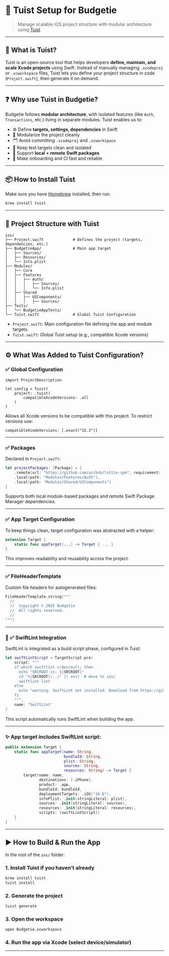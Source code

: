 # 📐 Tuist Setup for Budgetie

> Manage scalable iOS project structure with modular architecture using [Tuist](https://tuist.io/)

---

## 🧠 What is Tuist?

Tuist is an open-source tool that helps developers **define, maintain, and scale Xcode projects** using Swift. Instead of manually managing `.xcodeproj` or `.xcworkspace` files, Tuist lets you define your project structure in code (`Project.swift`), then generate it on demand.

---

## ❓ Why use Tuist in Budgetie?

Budgetie follows **modular architecture**, with isolated features (like `Auth`, `Transactions`, etc.) living in separate modules. Tuist enables us to:

- ⚙️ Define **targets, settings, dependencies** in Swift
- 🧱 Modularize the project cleanly
- 🗂 Avoid committing `.xcodeproj` and `.xcworkspace`
- 🧪 Keep test targets clean and isolated
- 🧩 Support **local + remote Swift packages**
- 🚀 Make onboarding and CI fast and reliable

---

## 📦 How to Install Tuist

Make sure you have [Homebrew](https://brew.sh) installed, then run:

```bash
brew install tuist
```

---

## 🧱 Project Structure with Tuist

```
ios/
├── Project.swift             # Defines the project (targets, dependencies, etc.)
├── BudgetieApp/              # Main app target
│   ├── Sources/
│   ├── Resources/
│   └── Info.plist
├── Modules/
│   ├── Core
│   ├── Features
│   │   ├── Auth/               
│   │   │   ├── Sources/
│   │   │   └── Info.plist
│   ├── Shared
│   │   ├── UIComponents/               
│   │   │   ├── Sources/
├── Tests/
│   └── BudgetieAppTests/
└── Tuist.swift               # Global Tuist Configuration 
```

- `Project.swift`: Main configuration file defining the app and module targets.
- `Tuist.swift`: Global Tuist setup (e.g., compatible Xcode versions)

---

## ⚙️ What Was Added to Tuist Configuration?

### ✅ Global Configuration
```
import ProjectDescription

let config = Tuist(
    project: .tuist(
        compatibleXcodeVersions: .all
    )
)
```
Allows all Xcode versions to be compatible with this project. To restrict versions use:

```
compatibleXcodeVersions: [.exact("15.3")]
```

---

### ✅ Packages
Declared in `Project.swift`:

```swift
let projectPackages: [Package] = [
    .remote(url: "https://github.com/airbnb/lottie-spm", requirement: .exact("4.5.2")),
    .local(path: "Modules/Features/Auth"),
    .local(path: "Modules/Shared/UIComponents")
]
```
Supports both local module-based packages and remote Swift Package Manager dependencies.

---

### ✅ App Target Configuration
To keep things clean, target configuration was abstracted with a helper:

```swift
extension Target {
    static func appTarget(...) -> Target { ... }
}
```
This improves readability and reusability across the project.

---

### ✅ FileHeaderTemplate
Custom file headers for autogenerated files:

```swift
FileHeaderTemplate.string("""
  //
  //  Copyright © 2025 Budgetie
  //  All rights reserved.
  //
""")
```

---

### 🧼 ✅ SwiftLint Integration
SwiftLint is integrated as a build script phase, configured in Tuist:

```swift
let swiftLintScript = TargetScript.pre(
    script: """
    if which swiftlint >/dev/null; then
      echo "SRCROOT is: ${SRCROOT}"
      cd "${SRCROOT}/../" || exit  # move to ios/
      swiftlint lint
    else
      echo "warning: SwiftLint not installed. Download from https://github.com/realm/SwiftLint"
    fi
    """,
    name: "SwiftLint"
)
```

This script automatically runs SwiftLint when building the app.

---

### ✨ App target includes SwiftLint script:

```swift
public extension Target {
    static func appTarget(name: String,
                          bundleId: String,
                          plist: String,
                          sources: String,
                          resources: String) -> Target {
        target(name: name,
               destinations: [.iPhone],
               product: .app,
               bundleId: bundleId,
               deploymentTargets: .iOS("16.0"),
               infoPlist: .init(stringLiteral: plist),
               sources: .init(stringLiteral: sources),
               resources: .init(stringLiteral: resources),
               scripts: [swiftLintScript])
    }
}
```

---

## ▶️ How to Build & Run the App
In the root of the `ios/` folder:

### 1. Install Tuist if you haven’t already

```bash
brew install tuist
tuist install
```

### 2. Generate the project

```bash
tuist generate
```

### 3. Open the workspace

```bash
open Budgetie.xcworkspace
```

### 4. Run the app via Xcode (select device/simulator)


---
